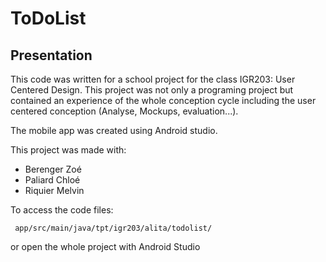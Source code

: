 # ToDoList

## Presentation

This code was written for a school project for the class IGR203: User Centered Design.
This project was not only a programing project but contained an experience of the whole conception cycle including the user centered conception (Analyse, Mockups, evaluation...).

The mobile app was created using Android studio. 

This project was made with:
- Berenger Zoé
- Paliard Chloé
- Riquier Melvin


To access the code files:

<code> app/src/main/java/tpt/igr203/alita/todolist/ </code>

or open the whole project with Android Studio
